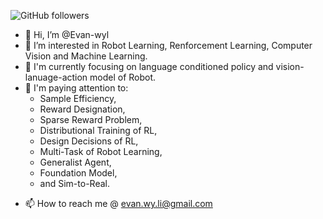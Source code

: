 ![GitHub followers](https://img.shields.io/github/followers/Evan-wyl)
- 👋 Hi, I’m @Evan-wyl
- 👀 I’m interested in Robot Learning, Renforcement Learning, Computer Vision and Machine Learning.
- 🌱 I'm currently focusing on language conditioned policy and vision-lanuage-action model of Robot.
- 🍁 I'm paying attention to:
  - Sample Efficiency,
  - Reward Designation,
  - Sparse Reward Problem,
  - Distributional Training of RL,
  - Design Decisions of RL,
  - Multi-Task of Robot Learning,
  - Generalist Agent,
  - Foundation Model,
  - and Sim-to-Real.
<!-- - 💞️ I’m looking to collaborate on ... -->
- 📫 How to reach me @ evan.wy.li@gmail.com

<!---
Evan-wyl/Evan-wyl is a ✨ special ✨ repository because its `README.md` (this file) appears on your GitHub profile.
You can click the Preview link to take a look at your changes.
--->

